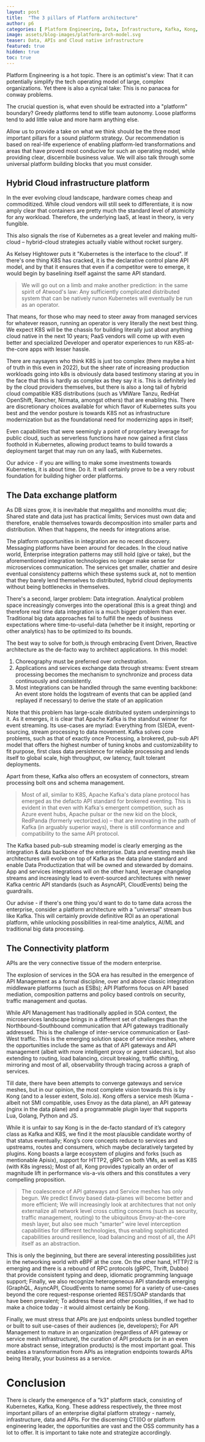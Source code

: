 ```yaml
---
layout: post
title:  "The 3 pillars of Platform architecture"
author: p6
categories: [ Platform Engineering, Data, Infrastructure, Kafka, Kong, Kubernetes ]
image: assets/blog-images/platform-arch-model.svg
teaser: Data, APIs and Cloud native infrastructure
featured: true
hidden: true
toc: true
---
```


Platform Engineering is a hot topic. There is an optimist's view: That it can potentially simplify the tech operating model of large, complex organizations. Yet there is also a cynical take: This is no panacea for conway problems. 

The crucial question is, what even should be extracted into a "platform" boundary? Greedy platforms tend to stifle team autonomy. Loose platforms tend to add little value and more harm anything else.

Allow us to provide a take on what we think should be the three most important pillars for a sound platform strategy. Our recommendation is based on real-life experience of enabling platform-led transformations and areas that have proved most conducive for such an operating model, while providing clear, discernbile business value. We will also talk through some universal platform building blocks that you must consider.
 
 
## Hybrid Cloud infrastructure platform
 
In the ever evolving cloud landscape, hardware comes cheap and commoditized. While cloud vendors will still seek to differentiate, it is now amply clear that  containers are pretty much the standard level of atomicity for any workload. Therefore, the underlying IaaS, at least in theory,  is very fungible. 
 
This also signals the rise of Kubernetes as a great leveler and making multi-cloud – hybrid-cloud strategies actually viable without rocket surgery.
 
As Kelsey Hightower puts it "Kubernetes is the interface to the cloud". If there's one thing K8S has cracked, it is the declarative control plane API model, and by that it ensures that even if a competitor were to emerge, it would begin by baselining itself against the same API standard. 
 
> We will go out on a limb and make another prediction: in the same spirit of Atwood's law: Any sufficiently complicated distributed system that can be natively runon Kubernetes will eventually be run as an operator. 
 
That means, for those who may need to steer away from managed services for whatever reason, running an operator is very literally the next best thing. We expect K8S will be the chassis for building literally just about anything cloud native in the next 10 years; PaaS vendors will come up with even better and specialized Developer and operator experiences to run K8S-at-the-core apps with lesser hassle. 
 
There are naysayers who think K8S is just too complex (there maybe a hint of truth in this even in 2022), but the sheer rate of increasing production workloads going into k8s is obviously data based testimony staring at you in the face that this is hardly as complex as they say it is. This is definitely led by the cloud providers themselves, but there is also a long tail of hybrid cloud compatible K8S distributions (such as VMWare Tanzu, RedHat OpenShift, Rancher, Nirmata, amongst others) that are enabling this. There are discretionary choices available for which flavor of Kubernetes suits you best and the vendor posture is towards K8S not as infrastructure modernization but as the foundational need for modernizing apps in itself;  
 
Even capabilities that were seemingly a point of proprietary leverage for public cloud, such as serverless functions have now gained a first class foothold in Kubernetes, allowing product teams to build towards a deployment target that may run on any IaaS, with Kubernetes. 
 
Our advice - if you are willing to make some investments towards Kubernetes, it is about time. Do it. It will certainly prove to be a very robust foundation for building higher order platforms.

 
## The Data exchange platform
 
As DB sizes grow, it is inevitable that megaliths and monoliths must die; Shared state and data just has practical limits; Services must own data and therefore, enable themselves towards decomposition into smaller parts and distribution. When that happens, the needs for integrations arise.
 
The platform opportunities in integration are no recent discovery. Messaging platforms have been around for decades. In the cloud native world, Enterprise integration patterns may still hold (give or take), but the aforementioned integration technologies no longer make sense for microservices communication. The services get smaller, chattier and desire eventual consistency patterns which these systems suck at, not to mention that they barely lend themselves to distributed, hybrid cloud deployments without being bottlenecks in themselves.
 
There's a second, larger problem: Data integration. Analytical problem space increasingly converges into the operational (this is a great thing) and therefore real time data integration is a much bigger problem than ever. Traditional big data approaches fail to fulfill the needs of business expectations where time-to-useful-data (whether be it insight, reporting or other analytics) has to be optimized to its bounds.
 
The best way to solve for both,is through embracing Event Driven, Reactive architecture as the de-facto way to architect applications. In this model:
 
1. Choreography must be preferred over orchestration.
2. Applications and services exchange data through streams: Event stream processing becomes the mechanism to synchronize and process data continuously and consistently.
3. Most integrations can be handled through the same eventing backbone: An event store holds the logstream of events that can be applied (and replayed if necessary) to derive the state of an application
 
Note that this problem has large-scale distributed system underpinnings to it. As it emerges, it is clear that Apache Kafka is the standout winner for event streaming. Its use-cases are myriad: Everything from (S)EDA, event-sourcing, stream processing to data movement. Kafka solves core problems, such as that of exactly once Processing, a brokered, pub-sub API model that offers the highest number of tuning knobs and customizability to fit purpose, first class data persistence for reliable processing and lends itself to global scale, high throughput, ow latency, fault tolerant deployments. 
 
Apart from these, Kafka also offers an ecosystem of connectors, stream processing bolt ons and schema management. 
 
> Most of all, similar to K8S, Apache Kafka's data plane protocol has emerged as the defacto API standard for brokered eventing. This is evident in that even with Kafka's emergent competition,  such as Azure event hubs, Apache pulsar or the new kid on the block, RedPanda (formerly vectorized.io) –  that are innovating in the path of Kafka (in arguably superior ways), there is still conformance and compatibility to the same API protocol.
 
The Kafka based pub-sub streaming model is clearly emerging as the integration & data backbone of the enterprise. Data and eventing mesh like architectures will evolve on top of Kafka as the data plane standard and enable Data Productization that will be owned and stewarded by domains. App and services integrations will on the other hand, leverage changelog streams and increasingly lead to event-sourced architectures with newer Kafka centric API standards (such as AsyncAPI, CloudEvents) being the guardrails.

Our advise - if there's one thing you'd want to do to tame data across the enterprise, consider a platform architecture with a "universal" stream bus like Kafka. This will certainly provide definitive ROI as an operational platform, while unlocking possibilities in real-time analytics, AI/ML and traditional big data processing.

## The Connectivity platform

APIs are the very connective tissue of the modern enterprise.

The explosion of services in the SOA era has resulted in the emergence of API Management as a formal  discipline, over and above classic integration middleware platforms (such as ESBs); API Platforms focus on API based mediation, composition patterns and policy based controls on security, traffic management and quotas. 
 
While API Management has traditionally applied in SOA context, the microservices landscape brings in a different set of challenges than the Northbound-Southbound communication that API gateways traditionally addressed. This is the challenge of inter-service communication or East-West traffic. This is the emerging solution space of service meshes, where the opportunities include the same as that of API gateways and API management (albeit with more intelligent proxy or agent sidecars), but also extending to routing, load balancing, circuit breaking, traffic shifting, mirroring  and most of all, observability through tracing across a graph of services.
 
Till date, there have been attempts to converge gateways and service meshes, but in our opinion, the most complete vision towards this is by Kong (and to a lesser extent, Solo.io).  Kong offers a service mesh (Kuma - albeit not SMI compatible, uses Envoy as the data plane), an API gateway (nginx in the data plane) and a programmable plugin layer that supports Lua, Golang, Python and JS. 
 
While it is unfair to say Kong is in the de-facto standard of it’s category class as Kafka and K8S, we find it the most plausible candidate worthy of that status eventually; Kong’s core concepts reduce to services and upstreams, routes and consumers, which maybe declaratively targeted by plugins. Kong boasts a large ecosystem of plugins and forks (such as mentionable Apisix), support for HTTP2, gRPC on both VMs, as well as K8S (with K8s ingress); Most of all, Kong provides typically an order of magnitude lift in performance vis-a-vis others and this constitutes a very compelling proposition.
 
> The coalescence of API gateways and Service meshes has only begun. We predict Envoy based data-planes will become better and more efficient; We will increasingly look at architectures that not only externalize all network level cross cutting concerns (such as security, traffic management, routing) to the ubiquitous Envoy-at-the-core mesh layer, but also see much “smarter” wire level interception capabilities for different technologies, thus enabling sophisticated capabilities around resilience, load balancing and most of all, the API itself as an abstraction. 

This is only the beginning, but there are several interesting possibilities just in the networking world with eBPF at the core.  On the other hand, HTTP/2 is emerging and there is a rebound of RPC protocols (gRPC, Thrift, Dubbo) that provide consistent typing and deep, idiomatic programming language support; Finally, we also recognize heterogeneous API standards emerging (GraphQL, AsyncAPI, CloudEvents to name some) for a variety of use-cases beyond the core request-response oriented REST/SOAP standards that have been prevalent; To address these and other possibilities, if we had to make a choice today - it would almost certainly be Kong. 
 
Finally, we must stress that APIs are just endpoints unless bundled together or built to suit use-cases of their audiences (ie, developers); For API Management to mature in an organization (regardless of API gateway or service mesh infrastructure), the curation of API products (or in an even more abstract sense, integration products) is the most important goal. This enables a transformation from APIs as integration endpoints towards APIs being literally, your business as a service.

 
# Conclusion
 
There is clearly the emergence of a "k3" platform stack, consisting of Kubernetes, Kafka, Kong. These address respectively, the three most important pillars of an enterprise digital platform strategy - namely, infrastructure, data and APIs. For the discerning CT(I)O or platform engineering leader, the opportunities are vast and the OSS community has a lot to offer. It is important to take note and strategize accordingly.
